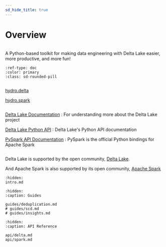 ```yaml
---
sd_hide_title: true
---
```


# Overview

```{rubric} hydro - Delta Lake tooling
```

A Python-based toolkit for making data engineering with Delta Lake easier, more productive, and more fun!

```{button-ref} intro
:ref-type: doc
:color: primary
:class: sd-rounded-pill
```


```{rubric} API reference
```
[hydro.delta](api/delta.md)

[hydro.spark](api/spark.md)


```{rubric} Additional resources
```
[Delta Lake Documentation](https://docs.delta.io/latest/index.html)
: For understanding more about the Delta Lake project

[Delta Lake Python API](https://docs.delta.io/latest/api/python/index.html)
: Delta Lake's Python API documentation


[PySpark API Documentation](https://spark.apache.org/docs/latest/api/python/reference/index.html)
: PySpark is the official Python bindings for Apache Spark

```{rubric} Acknowledgements
```

Delta Lake is supported by the open community, [Delta Lake](https://delta.io/community/).

And Apache Spark is also supported by its open community, [Apache Spark](https://spark.apache.org/community.html)

```{toctree}
:hidden:
intro.md
```

```{toctree}
:hidden:
:caption: Guides

guides/deduplication.md
# guides/scd.md
# guides/insights.md
```

```{toctree}
:hidden:
:caption: API Reference

api/delta.md
api/spark.md
```

[pypi-link]: https://pypi.org/project/spark-hydro/
